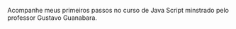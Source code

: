 Acompanhe meus primeiros passos no curso de Java Script minstrado pelo professor Gustavo Guanabara.
